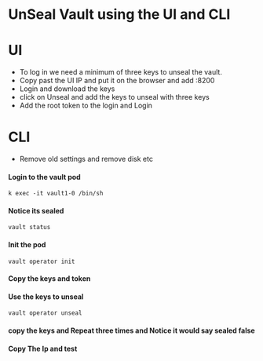 # UnSeal Vault using the UI and CLI

# UI

- To log in we need a minimum of three keys to unseal the vault. 
- Copy past the UI IP and put it on the browser and add :8200
- Login and download the keys 
- click on Unseal and add the keys to unseal with three keys 
- Add the root token to the login and Login

# CLI
- Remove old settings and remove disk etc 


#### Login to the vault pod 
```
k exec -it vault1-0 /bin/sh
```
####  Notice its sealed
```
vault status  
```
####  Init the pod
```
vault operator init  
```
####  Copy the keys and token

####  Use the keys to unseal
```
vault operator unseal 
```
####  copy the keys and Repeat three times and Notice it would say sealed false 
####  Copy The Ip and test 
